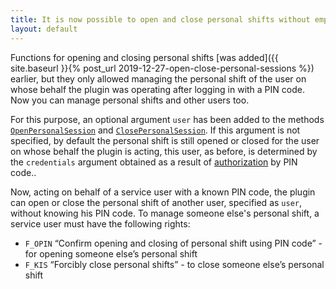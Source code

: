 ```yaml
---
title: It is now possible to open and close personal shifts without employee PIN codes
layout: default
---
```


Functions for opening and closing personal shifts [was added]({{ site.baseurl }}{% post_url 2019-12-27-open-close-personal-sessions %}) earlier, but they only allowed managing the personal shift of the user on whose behalf the plugin was operating after logging in with a PIN code. Now you can manage personal shifts and other users too.

For this purpose, an optional argument `user` has been added to the methods [`OpenPersonalSession`](https://syrve.github.io/front.api.sdk/v7/html/M_Resto_Front_Api_IOperationService_OpenPersonalSession.htm) and [`ClosePersonalSession`](https://syrve.github.io/front.api.sdk/v7/html/M_Resto_Front_Api_IOperationService_ClosePersonalSession.htm). If this argument is not specified, by default the personal shift is still opened or closed for the user on whose behalf the plugin is acting, this user, as before, is determined by the `credentials` argument obtained as a result of [authorization](https://syrve.github.io/front.api.sdk/v7/html/M_Resto_Front_Api_IOperationService_AuthenticateByPin.htm) by PIN code..

Now, acting on behalf of a service user with a known PIN code, the plugin can open or close the personal shift of another user, specified as `user`, without knowing his PIN code. To manage someone else's personal shift, a service user must have the following rights:

- `F_OPIN` “Confirm opening and closing of personal shift using PIN code” - for opening someone else’s personal shift
- `F_KIS` “Forcibly close personal shifts” - to close someone else’s personal shift
